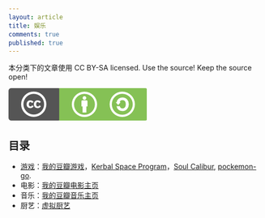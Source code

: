 ```yaml
---
layout: article
title: 娱乐
comments: true
published: true
---
```



本分类下的文章使用 CC BY-SA licensed. Use the source! Keep the source open!

![CC BY-SA](assets/cc_bysa.flat.guokr.png)


## 目录

* [游戏](gaming)：[我的豆瓣游戏](http://www.douban.com/people/emptymalei/games?action=collect)，[Kerbal Space Program](../ksp)，[Soul Calibur](gaming/soul-calibur), [pockemon-go](gaming/pokemon-go).
* 电影：[我的豆瓣电影主页](http://movie.douban.com/people/emptymalei/)
* 音乐：[我的豆瓣音乐主页](http://music.douban.com/people/emptymalei/)
* 厨艺：[虚拟厨艺](../kitchen)
